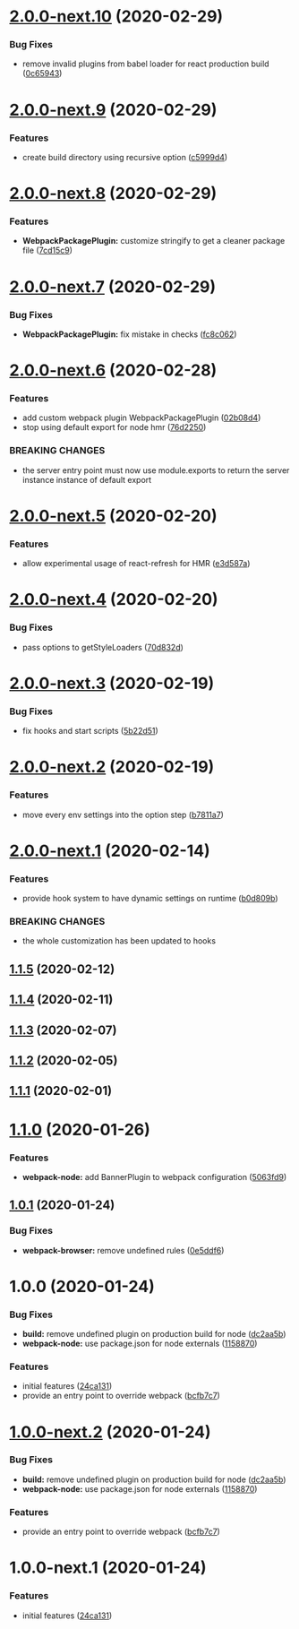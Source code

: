 # [2.0.0-next.10](https://github.com/amille44420/dev-scripts/compare/v2.0.0-next.9...v2.0.0-next.10) (2020-02-29)


### Bug Fixes

* remove invalid plugins from babel loader for react production build ([0c65943](https://github.com/amille44420/dev-scripts/commit/0c65943770d0a96f586a3bafe601b0eb9a8e438d))

# [2.0.0-next.9](https://github.com/amille44420/dev-scripts/compare/v2.0.0-next.8...v2.0.0-next.9) (2020-02-29)


### Features

* create build directory using recursive option ([c5999d4](https://github.com/amille44420/dev-scripts/commit/c5999d4418621b893a6321fa682132b6f04c3135))

# [2.0.0-next.8](https://github.com/amille44420/dev-scripts/compare/v2.0.0-next.7...v2.0.0-next.8) (2020-02-29)


### Features

* **WebpackPackagePlugin:** customize stringify to get a cleaner package file ([7cd15c9](https://github.com/amille44420/dev-scripts/commit/7cd15c9e80b386c72d03227c576e246fb5228d66))

# [2.0.0-next.7](https://github.com/amille44420/dev-scripts/compare/v2.0.0-next.6...v2.0.0-next.7) (2020-02-29)


### Bug Fixes

* **WebpackPackagePlugin:** fix mistake in checks ([fc8c062](https://github.com/amille44420/dev-scripts/commit/fc8c062ac91729bc5c9d39cd6a6ce9f724c3e6db))

# [2.0.0-next.6](https://github.com/amille44420/dev-scripts/compare/v2.0.0-next.5...v2.0.0-next.6) (2020-02-28)


### Features

* add custom webpack plugin WebpackPackagePlugin ([02b08d4](https://github.com/amille44420/dev-scripts/commit/02b08d421548a90daca1c9303576144887c29e39))
* stop using default export for node hmr ([76d2250](https://github.com/amille44420/dev-scripts/commit/76d225071fec54b77a8d3a86f69c86884d2e5f63))


### BREAKING CHANGES

* the server entry point must now use module.exports to return the server instance instance of default export

# [2.0.0-next.5](https://github.com/amille44420/dev-scripts/compare/v2.0.0-next.4...v2.0.0-next.5) (2020-02-20)


### Features

* allow experimental usage of react-refresh for HMR ([e3d587a](https://github.com/amille44420/dev-scripts/commit/e3d587ad1dc4f210792185f23aa0d1a3887909b8))

# [2.0.0-next.4](https://github.com/amille44420/dev-scripts/compare/v2.0.0-next.3...v2.0.0-next.4) (2020-02-20)


### Bug Fixes

* pass options to getStyleLoaders ([70d832d](https://github.com/amille44420/dev-scripts/commit/70d832dcd650aed405ca4fa407d483247cf01bc2))

# [2.0.0-next.3](https://github.com/amille44420/dev-scripts/compare/v2.0.0-next.2...v2.0.0-next.3) (2020-02-19)


### Bug Fixes

* fix hooks and start scripts ([5b22d51](https://github.com/amille44420/dev-scripts/commit/5b22d51dc291b90b1804da35fa764131350a08be))

# [2.0.0-next.2](https://github.com/amille44420/dev-scripts/compare/v2.0.0-next.1...v2.0.0-next.2) (2020-02-19)


### Features

* move every env settings into the option step ([b7811a7](https://github.com/amille44420/dev-scripts/commit/b7811a7fc4f406a9da66113b386569e2d6d3d4a7))

# [2.0.0-next.1](https://github.com/amille44420/dev-scripts/compare/v1.1.5...v2.0.0-next.1) (2020-02-14)


### Features

* provide hook system to have dynamic settings on runtime ([b0d809b](https://github.com/amille44420/dev-scripts/commit/b0d809bfcf97d46fd8b894edf10a355488b1fc72))


### BREAKING CHANGES

* the whole customization has been updated to hooks

## [1.1.5](https://github.com/amille44420/dev-scripts/compare/v1.1.4...v1.1.5) (2020-02-12)

## [1.1.4](https://github.com/amille44420/dev-scripts/compare/v1.1.3...v1.1.4) (2020-02-11)

## [1.1.3](https://github.com/amille44420/dev-scripts/compare/v1.1.2...v1.1.3) (2020-02-07)

## [1.1.2](https://github.com/amille44420/dev-scripts/compare/v1.1.1...v1.1.2) (2020-02-05)

## [1.1.1](https://github.com/amille44420/dev-scripts/compare/v1.1.0...v1.1.1) (2020-02-01)

# [1.1.0](https://github.com/amille44420/dev-scripts/compare/v1.0.1...v1.1.0) (2020-01-26)


### Features

* **webpack-node:** add BannerPlugin to webpack configuration ([5063fd9](https://github.com/amille44420/dev-scripts/commit/5063fd9ac3ef07143d18af870ef43046c8019c5d))

## [1.0.1](https://github.com/amille44420/dev-scripts/compare/v1.0.0...v1.0.1) (2020-01-24)


### Bug Fixes

* **webpack-browser:** remove undefined rules ([0e5ddf6](https://github.com/amille44420/dev-scripts/commit/0e5ddf618a5a5d0d08a4e428a8f4d2f0512ec2f8))

# 1.0.0 (2020-01-24)


### Bug Fixes

* **build:** remove undefined plugin on production build for node ([dc2aa5b](https://github.com/amille44420/dev-scripts/commit/dc2aa5b8ccafeae71d667f2e11786271bc399901))
* **webpack-node:** use package.json for node externals ([1158870](https://github.com/amille44420/dev-scripts/commit/1158870a817675d6927969b3eee3984b9d88064f))


### Features

* initial features ([24ca131](https://github.com/amille44420/dev-scripts/commit/24ca131854cf4e8231e0fd90372b564d245c60e6))
* provide an entry point to override webpack ([bcfb7c7](https://github.com/amille44420/dev-scripts/commit/bcfb7c7fc2d0a4bb0b41d7fa3ad52df499c3a4ea))

# [1.0.0-next.2](https://github.com/amille44420/dev-scripts/compare/v1.0.0-next.1...v1.0.0-next.2) (2020-01-24)


### Bug Fixes

* **build:** remove undefined plugin on production build for node ([dc2aa5b](https://github.com/amille44420/dev-scripts/commit/dc2aa5b8ccafeae71d667f2e11786271bc399901))
* **webpack-node:** use package.json for node externals ([1158870](https://github.com/amille44420/dev-scripts/commit/1158870a817675d6927969b3eee3984b9d88064f))


### Features

* provide an entry point to override webpack ([bcfb7c7](https://github.com/amille44420/dev-scripts/commit/bcfb7c7fc2d0a4bb0b41d7fa3ad52df499c3a4ea))

# 1.0.0-next.1 (2020-01-24)


### Features

* initial features ([24ca131](https://github.com/amille44420/dev-scripts/commit/24ca131854cf4e8231e0fd90372b564d245c60e6))
